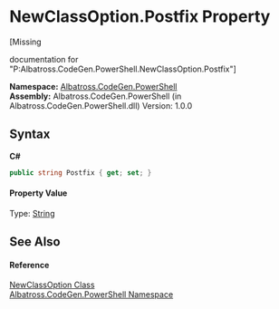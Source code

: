 # NewClassOption.Postfix Property 
 

\[Missing <summary> documentation for "P:Albatross.CodeGen.PowerShell.NewClassOption.Postfix"\]

**Namespace:**&nbsp;<a href="73820E42.md">Albatross.CodeGen.PowerShell</a><br />**Assembly:**&nbsp;Albatross.CodeGen.PowerShell (in Albatross.CodeGen.PowerShell.dll) Version: 1.0.0

## Syntax

**C#**<br />
``` C#
public string Postfix { get; set; }
```


#### Property Value
Type: <a href="http://msdn2.microsoft.com/en-us/library/s1wwdcbf" target="_blank">String</a>

## See Also


#### Reference
<a href="8D73D528.md">NewClassOption Class</a><br /><a href="73820E42.md">Albatross.CodeGen.PowerShell Namespace</a><br />